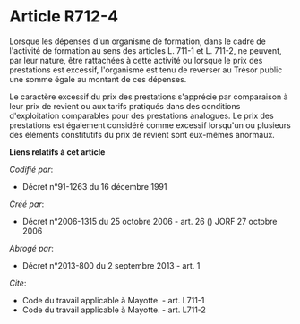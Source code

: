 # Article R712-4

Lorsque les dépenses d'un organisme de formation, dans le cadre de l'activité de formation au sens des articles L. 711-1 et
L. 711-2, ne peuvent, par leur nature, être rattachées à cette activité ou lorsque le prix des prestations est excessif,
l'organisme est tenu de reverser au Trésor public une somme égale au montant de ces dépenses.

Le caractère excessif du prix des prestations s'apprécie par comparaison à leur prix de revient ou aux tarifs pratiqués dans
des conditions d'exploitation comparables pour des prestations analogues. Le prix des prestations est également considéré
comme excessif lorsqu'un ou plusieurs des éléments constitutifs du prix de revient sont eux-mêmes anormaux.

**Liens relatifs à cet article**

_Codifié par_:

  - Décret n°91-1263 du 16 décembre 1991

_Créé par_:

  - Décret n°2006-1315 du 25 octobre 2006 - art. 26 () JORF 27 octobre 2006

_Abrogé par_:

  - Décret n°2013-800 du 2 septembre 2013 - art. 1

_Cite_:

  - Code du travail applicable à Mayotte. - art. L711-1
  - Code du travail applicable à Mayotte. - art. L711-2
